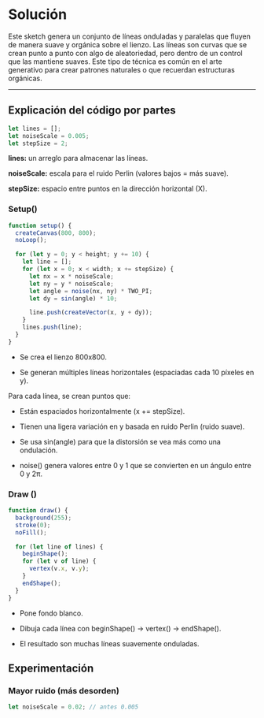 # Solución

Este sketch genera un conjunto de líneas onduladas y paralelas que fluyen de manera suave y orgánica sobre el lienzo. Las líneas son curvas que se crean punto a punto con algo de aleatoriedad, pero dentro de un control que las mantiene suaves. Este tipo de técnica es común en el arte generativo para crear patrones naturales o que recuerdan estructuras orgánicas.

---

## Explicación del código por partes

```js
let lines = [];
let noiseScale = 0.005;
let stepSize = 2;
```

**lines:** un arreglo para almacenar las líneas.

**noiseScale:** escala para el ruido Perlin (valores bajos = más suave).

**stepSize:** espacio entre puntos en la dirección horizontal (X).

### Setup()

```js
function setup() {
  createCanvas(800, 800);
  noLoop();

  for (let y = 0; y < height; y += 10) {
    let line = [];
    for (let x = 0; x < width; x += stepSize) {
      let nx = x * noiseScale;
      let ny = y * noiseScale;
      let angle = noise(nx, ny) * TWO_PI;
      let dy = sin(angle) * 10;

      line.push(createVector(x, y + dy));
    }
    lines.push(line);
  }
}
```

- Se crea el lienzo 800x800.

- Se generan múltiples líneas horizontales (espaciadas cada 10 píxeles en y).

Para cada línea, se crean puntos que:

- Están espaciados horizontalmente (x += stepSize).

- Tienen una ligera variación en y basada en ruido Perlin (ruido suave).

- Se usa sin(angle) para que la distorsión se vea más como una ondulación.

- noise() genera valores entre 0 y 1 que se convierten en un ángulo entre 0 y 2π.

### Draw ()

```js
function draw() {
  background(255);
  stroke(0);
  noFill();

  for (let line of lines) {
    beginShape();
    for (let v of line) {
      vertex(v.x, v.y);
    }
    endShape();
  }
}
```
- Pone fondo blanco.

- Dibuja cada línea con beginShape() → vertex() → endShape().

- El resultado son muchas líneas suavemente onduladas.

## Experimentación

### Mayor ruido (más desorden)

```javascript
let noiseScale = 0.02; // antes 0.005
```

